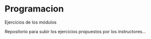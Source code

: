 # Programacion
Ejercicios de los módulos

Repositorio para subir los ejercicios propuestos por los instructores...
